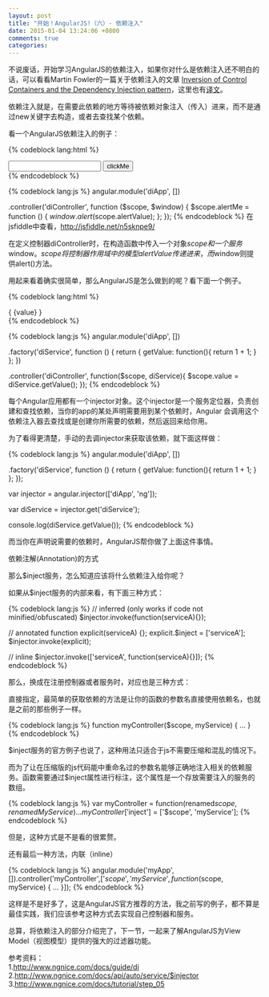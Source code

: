```yaml
---
layout: post
title: "开始！AngularJS!（六）- 依赖注入"
date: 2015-01-04 13:24:06 +0800
comments: true
categories: 
---
```

不说废话，开始学习AngularJS的依赖注入，如果你对什么是依赖注入还不明白的话，可以看看Martin Fowler的一篇关于依赖注入的文章
[Inversion of Control Containers and the Dependency Injection pattern](http://martinfowler.com/articles/injection.html "Inversion of Control Containers and the Dependency Injection pattern")，这里也有[译文](http://benweizhu.github.io/blog/2013/09/22/inversion-of-control-containers-and-the-dependency-injection-pattern-translate/ "译文")。

依赖注入就是，在需要此依赖的地方等待被依赖对象注入（传入）进来，而不是通过new关键字去构造，或者去查找某个依赖。

看一个AngularJS依赖注入的例子：

{% codeblock lang:html %}
<body ng-app="diApp">
    <div ng-controller="diController">
        <input type="text" ng-model="alertValue" />
        <input type="button" ng-click="alertMe()" value="clickMe" />
    </div>
</body>
{% endcodeblock %}

{% codeblock lang:js %}
angular.module('diApp', [])

.controller('diController', function ($scope, $window) {
    $scope.alertMe = function () {
        $window.alert($scope.alertValue);
    };
});
{% endcodeblock %}
在jsfiddle中查看，http://jsfiddle.net/n5sknpe9/


在定义控制器diController时，在构造函数中传入一个对象$scope和一个服务$window。$scope将控制器作用域中的模型alertValue传递进来，而$window则提供alert()方法。

用起来看着确实很简单，那么AngularJS是怎么做到的呢？看下面一个例子。

{% codeblock lang:html %}
<body ng-app="diApp">
    <div ng-controller="diController">
        { {value} }
    </div>
</body>
{% endcodeblock %}

{% codeblock lang:js %}
angular.module('diApp', [])

.factory('diService', function () {
    return {
        getValue: function(){
            return 1 + 1;
        }
    };
})

.controller('diController', function($scope, diService){
    $scope.value = diService.getValue();
});
{% endcodeblock %}

每个Angular应用都有一个injector对象。这个injector是一个服务定位器，负责创建和查找依赖，当你的app的某处声明需要用到某个依赖时，Angular 会调用这个依赖注入器去查找或是创建你所需要的依赖，然后返回来给你用。

为了看得更清楚，手动的去调injector来获取该依赖，就下面这样做：

{% codeblock lang:js %}
angular.module('diApp', [])

.factory('diService', function () {
    return {
        getValue: function(){
            return 1 + 1;
        }
    };
});

var injector = angular.injector(['diApp', 'ng']);

var diService = injector.get('diService');

console.log(diService.getValue());
{% endcodeblock %}

而当你在声明说需要的依赖时，AngularJS帮你做了上面这件事情。

依赖注解(Annotation)的方式

那么$inject服务，怎么知道应该将什么依赖注入给你呢？

如果从$inject服务的内部来看，有下面三种方式：

{% codeblock lang:js %}
// inferred (only works if code not minified/obfuscated)
$injector.invoke(function(serviceA){});

// annotated
function explicit(serviceA) {};
explicit.$inject = ['serviceA'];
$injector.invoke(explicit);

// inline
$injector.invoke(['serviceA', function(serviceA){}]);
{% endcodeblock %}

那么，换成在注册控制器或者服务时，对应也是三种方式：

直接指定，最简单的获取依赖的方法是让你的函数的参数名直接使用依赖名，也就是之前的那些例子一样。

{% codeblock lang:js %}
function myController($scope, myService) {
    ...
}
{% endcodeblock %}

$inject服务的官方例子也说了，这种用法只适合于js不需要压缩和混乱的情况下。

而为了让在压缩版的js代码能中重命名过的参数名能够正确地注入相关的依赖服务。函数需要通过$inject属性进行标注，这个属性是一个存放需要注入的服务的数组。

{% codeblock lang:js %}
var myController = function(renamed$scope, renamedMyService) {
    ...
}
myController['$inject'] = ['$scope', 'myService'];
{% endcodeblock %}

但是，这种方式是不是看的很累赘。

还有最后一种方法，内联（inline）

{% codeblock lang:js %}
angular.module('myApp',[]).controller('myController',['$scope','myService',function($scope, myService) {
    ...
}]);
{% endcodeblock %}

这样是不是好多了，这是AngularJS官方推荐的方法，我之前写的例子，都不算是最佳实践，我们应该参考这种方式去实现自己控制器和服务。

总算，将依赖注入的部分介绍完了，下一节，一起来了解AngularJS为View Model（视图模型）提供的强大的过滤器功能。

参考资料：   
1.http://www.ngnice.com/docs/guide/di    
2.http://www.ngnice.com/docs/api/auto/service/$injector    
3.http://www.ngnice.com/docs/tutorial/step_05  
